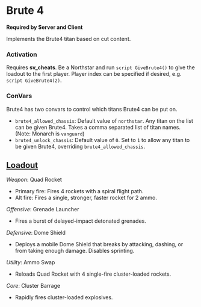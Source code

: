 # Brute 4

**Required by Server and Client**

Implements the Brute4 titan based on cut content.

### Activation

Requires **sv_cheats**. Be a Northstar and run `script GiveBrute4()` to give the loadout to the first player. Player index can be specified if desired, e.g. `script GiveBrute4(2)`.

### ConVars
Brute4 has two convars to control which titans Brute4 can be put on.

* `brute4_allowed_chassis`: Default value of `northstar`. Any titan on the list can be given Brute4. Takes a comma separated list of titan names. (Note: Monarch is `vanguard`)
* `brute4_unlock_chassis`: Default value of `0`. Set to `1` to allow any titan to be given Brute4, overriding `brute4_allowed_chassis`.

## [Loadout](https://youtu.be/enGWYx5sIws)
*Weapon*: Quad Rocket

* Primary fire: Fires 4 rockets with a spiral flight path.
* Alt fire: Fires a single, stronger, faster rocket for 2 ammo.

*Offensive*: Grenade Launcher

* Fires a burst of delayed-impact detonated grenades.

*Defensive*: Dome Shield

* Deploys a mobile Dome Shield that breaks by attacking, dashing, or from taking enough damage. Disables sprinting.

*Utility*: Ammo Swap

* Reloads Quad Rocket with 4 single-fire cluster-loaded rockets.

*Core*: Cluster Barrage

* Rapidly fires cluster-loaded explosives.
